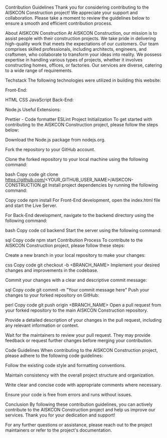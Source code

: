 Contribution Guidelines
Thank you for considering contributing to the AISKCON Construction project! We appreciate your support and collaboration. Please take a moment to review the guidelines below to ensure a smooth and efficient contribution process.

About AISKCON Construction
At AISKCON Construction, our mission is to assist people with their construction projects. We take pride in delivering high-quality work that meets the expectations of our customers. Our team comprises skilled professionals, including architects, engineers, and craftsmen, who collaborate to transform your ideas into reality. We possess expertise in handling various types of projects, whether it involves constructing homes, offices, or factories. Our services are diverse, catering to a wide range of requirements.

Techstack
The following technologies were utilized in building this website:

Front-End:

HTML
CSS
JavaScript
Back-End:

Node.js
Useful Extensions:

Prettier - Code formatter
ESLint
Project Initialization
To get started with contributing to the AISKCON Construction project, please follow the steps below:

Download the Node.js package from nodejs.org.

Fork the repository to your GitHub account.

Clone the forked repository to your local machine using the following command:

bash
Copy code
git clone https://github.com/<YOUR_GITHUB_USER_NAME>/AISKCON-CONSTRUCTION.git
Install project dependencies by running the following command:

Copy code
npm install
For Front-End development, open the index.html file and start the Live Server.

For Back-End development, navigate to the backend directory using the following command:

bash
Copy code
cd backend
Start the server using the following command:

sql
Copy code
npm start
Contribution Process
To contribute to the AISKCON Construction project, please follow these steps:

Create a new branch in your local repository to make your changes:

css
Copy code
git checkout -b <BRANCH_NAME>
Implement your desired changes and improvements in the codebase.

Commit your changes with a clear and descriptive commit message:

sql
Copy code
git commit -m "Your commit message here"
Push your changes to your forked repository on GitHub:

perl
Copy code
git push origin <BRANCH_NAME>
Open a pull request from your forked repository to the main AISKCON Construction repository.

Provide a detailed description of your changes in the pull request, including any relevant information or context.

Wait for the maintainers to review your pull request. They may provide feedback or request further changes before merging your contribution.

Code Guidelines
When contributing to the AISKCON Construction project, please adhere to the following code guidelines:

Follow the existing code style and formatting conventions.

Maintain consistency with the overall project structure and organization.

Write clear and concise code with appropriate comments where necessary.

Ensure your code is free from errors and runs without issues.

Conclusion
By following these contribution guidelines, you can actively contribute to the AISKCON Construction project and help us improve our services. Thank you for your dedication and support!

For any further questions or assistance, please reach out to the project maintainers or refer to the project's documentation.